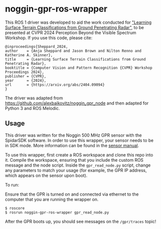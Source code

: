 # noggin-gpr-ros-wrapper

This ROS 1 driver was developed to aid the work conducted for ["Learning Surface Terrain Classifications from Ground Penetrating Radar"](https://arxiv.org/abs/2404.09094), to be presented at CVPR 2024 Perception Beyond the Visible Spectrum Workshop. If you use this code, please cite:

```
@inproceedings{Sheppard_2024,
author    = {Anja Sheppard and Jason Brown and Nilton Renno and Katherine A. Skinner},
title     = {Learning Surface Terrain Classifications from Ground Penetrating Radar},
booktitle = {Computer Vision and Pattern Recognition {CVPR} Workshop Proceedings 2024},
publisher = {CVPR},
year      = {2024},
url       = {https://arxiv.org/abs/2404.09094}
}
```

The driver was adapted from https://github.com/alexbaikovitz/noggin_gpr_node and then adapted for Python 3 and ROS Melodic.

## Usage

This driver was written for the Noggin 500 MHz GPR sensor with the SpidarSDK software. In order to use this wrapper, your sensor needs to be in SDK mode. More information can be found in the [sensor manual](https://www.sensoft.ca/wp-content/uploads/2020/03/Noggin_User_Guide.pdf).

To use this wrapper, first create a ROS workspace and clone this repo into it. Compile the workspace, ensuring that you include the custom ROS message and the node script. Inside the `gpr_read_node.py` script, change any parameters to match your usage (for example, the GPR IP address, which appears on the sensor upon boot).

To run:

Ensure that the GPR is turned on and connected via ethernet to the computer that you are running the wrapper on.

```
$ roscore
$ rosrun noggin-gpr-ros-wrapper gpr_read_node.py
```

After the GPR boots up, you should see messages on the `/gpr/traces` topic!
